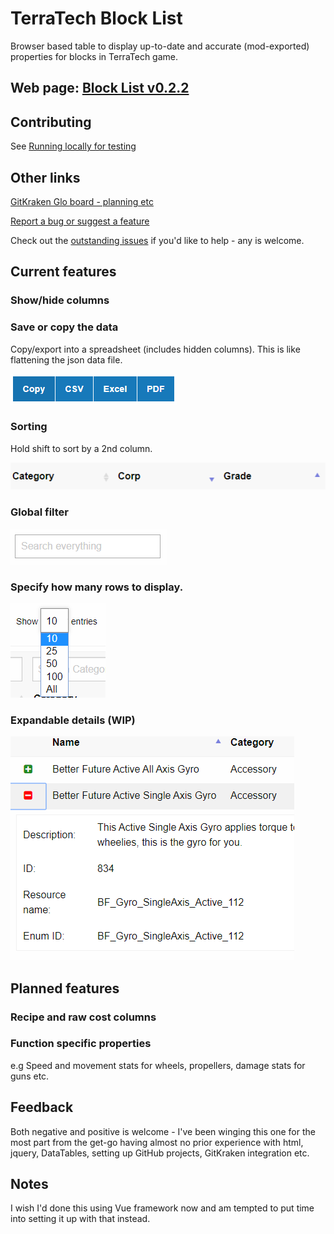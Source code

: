 # TerraTech Block List

Browser based table to display up-to-date and accurate (mod-exported) properties for blocks in TerraTech game.

## Web page: [Block List v0.2.2](https://danny-alexander.github.io/terratech-block-list/block-list.html)

## Contributing
See [Running locally for testing](https://github.com/Danny-Alexander/terratech-block-list/wiki/Running-locally-for-testing)

## Other links

[GitKraken Glo board - planning etc](https://app.gitkraken.com/glo/board/XVD-R2R-2QAPHQed)

[Report a bug or suggest a feature](https://github.com/Danny-Alexander/terratech-block-list/issues/new/choose)

Check out the [outstanding issues](https://github.com/Danny-Alexander/terratech-block-list/issues) if you'd like to help - any is welcome.

## Current features

### Show/hide columns

### Save or copy the data

Copy/export into a spreadsheet (includes hidden columns). This is like flattening the json data file.

![CopyOrExportData-v0.1.4.PNG](docs/images/CopyOrExportData-v0.1.4.PNG)

### Sorting

Hold shift to sort by a 2nd column.

![MultipleColumnSorting-v0.1.4.PNG](docs/images/MultipleColumnSorting-v0.1.4.PNG)

### Global filter

![GlobalSearch-v0.1.4.PNG](docs/images/GlobalSearch-v0.1.4.PNG)

### Specify how many rows to display.

![SelectTableLength-v0.1.4.PNG](docs/images/SelectTableLength-v0.1.4.PNG)

### Expandable details (WIP)

![ExpandableDetails-v0.1.4.PNG](docs/images/ExpandableDetails-v0.1.4.PNG)

## Planned features

### Recipe and raw cost columns

### Function specific properties

e.g Speed and movement stats for wheels, propellers, damage stats for guns etc.

## Feedback

Both negative and positive is welcome - I've been winging this one for the most part from the get-go having almost no prior experience with html, jquery, DataTables, setting up GitHub projects, GitKraken integration etc.

## Notes

I wish I'd done this using Vue framework now and am tempted to put time into setting it up with that instead.
